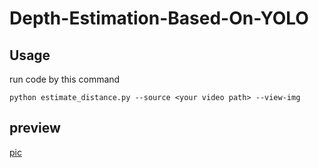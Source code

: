 # Depth-Estimation-Based-On-YOLO

## Usage

run code by this command

```
python estimate_distance.py --source <your video path> --view-img 
```

## preview

[pic](./preview/DE.png)